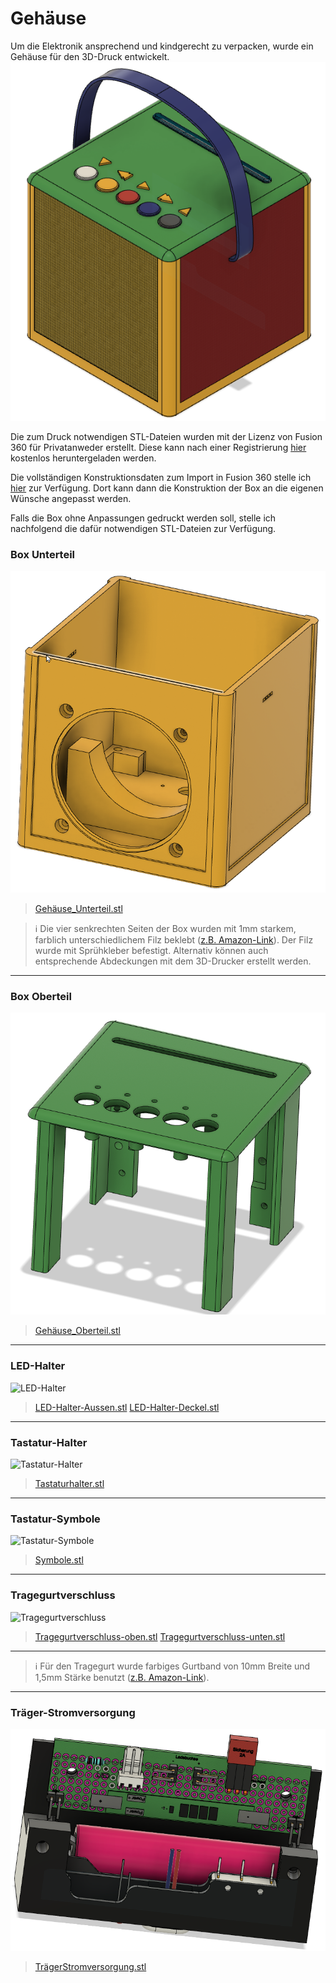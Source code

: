 # Gehäuse
Um die Elektronik ansprechend und kindgerecht zu verpacken, wurde ein Gehäuse für den 3D-Druck entwickelt.
![JoliBox](images/Jolibox-Gesamt.png)

Die zum Druck notwendigen STL-Dateien wurden mit der Lizenz von Fusion 360 für Privatanweder erstellt. Diese kann nach einer Registrierung [hier](https://www.autodesk.de/products/fusion-360/personal-form) kostenlos heruntergeladen werden.

Die vollständigen Konstruktionsdaten zum Import in Fusion 360 stelle ich [hier](Gehäuse/ESPuino-Jolibox.f3z) zur Verfügung. Dort kann dann die Konstruktion der Box an die eigenen Wünsche angepasst werden.

Falls die Box ohne Anpassungen gedruckt werden soll, stelle ich nachfolgend die dafür notwendigen STL-Dateien zur Verfügung.

### Box Unterteil
![Box-Unterteil](Gehäuse/Gehäuse_Unterteil.png)
>[Gehäuse_Unterteil.stl](Gehäuse/Gehäuse_Unterteilteil.stl)

> :information_source: Die vier senkrechten Seiten der Box wurden mit 1mm starkem, farblich unterschiedlichem Filz beklebt ([z.B. Amazon-Link](https://www.amazon.de/gp/product/B01MDNM6D7/ref=ppx_yo_dt_b_search_asin_title?ie=UTF8&psc=1)). Der Filz wurde mit Sprühkleber befestigt. 
> Alternativ können auch entsprechende Abdeckungen mit dem 3D-Drucker erstellt werden. 
 
 ---
### Box Oberteil
![Box-Oberteil](Gehäuse/Gehäuse_Oberteil.png)
>[Gehäuse_Oberteil.stl](Gehäuse/Gehäuse_Unterteilteil.stl)

---
### LED-Halter
![LED-Halter](Gehäuse/LED-Halter.png)
>[LED-Halter-Aussen.stl](Gehäuse/LED-Halter-Aussen.stl)
>[LED-Halter-Deckel.stl](Gehäuse/LED-Halter-Deckel.stl)

---
### Tastatur-Halter
![Tastatur-Halter](Gehäuse/Tastaturhalter.png)
>[Tastaturhalter.stl](Gehäuse/Tastaturhalter.stl)

---
### Tastatur-Symbole
![Tastatur-Symbole](Gehäuse/Symbole.png)
>[Symbole.stl](Gehäuse/Symbole.stl)

---
### Tragegurtverschluss
![Tragegurtverschluss](Gehäuse/Tragegurtverschluss.png)
>[Tragegurtverschluss-oben.stl](Gehäuse/Tragegurtverschuss-oben.stl)
>[Tragegurtverschluss-unten.stl](Gehäuse/Tragegurtverschluss-unten.stl)

---
> :information_source: Für den Tragegurt wurde farbiges Gurtband von 10mm Breite und 1,5mm Stärke benutzt ([z.B. Amazon-Link](https://www.amazon.de/gp/product/B0BNJCMKBM/ref=ppx_yo_dt_b_search_asin_title?ie=UTF8&psc=1)).

---
### Träger-Stromversorgung
![Träger-Stromversorgung](Gehäuse/TrägerStromversorgung.png)
>[TrägerStromversorgung.stl](Gehäuse/TrägerStromversorgung.stl)



